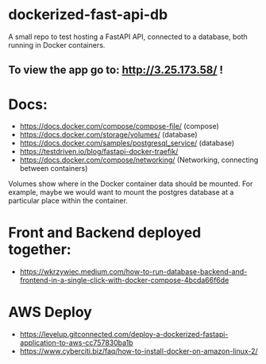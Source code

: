 # dockerized-fast-api-db
A small repo to test hosting a FastAPI API, connected to a database, both running in Docker containers.

## To view the app go to: http://3.25.173.58/ !

# Docs:
- https://docs.docker.com/compose/compose-file/ (compose)
- https://docs.docker.com/storage/volumes/ (database)
- https://docs.docker.com/samples/postgresql_service/ (database)
- https://testdriven.io/blog/fastapi-docker-traefik/
- https://docs.docker.com/compose/networking/ (Networking, connecting between containers)

Volumes show where in the Docker container data should be mounted. For example, maybe we would want to mount the postgres database at a particular place within the container.

# Front and Backend deployed together:
- https://wkrzywiec.medium.com/how-to-run-database-backend-and-frontend-in-a-single-click-with-docker-compose-4bcda66f6de

# AWS Deploy
- https://levelup.gitconnected.com/deploy-a-dockerized-fastapi-application-to-aws-cc757830ba1b
- https://www.cyberciti.biz/faq/how-to-install-docker-on-amazon-linux-2/
